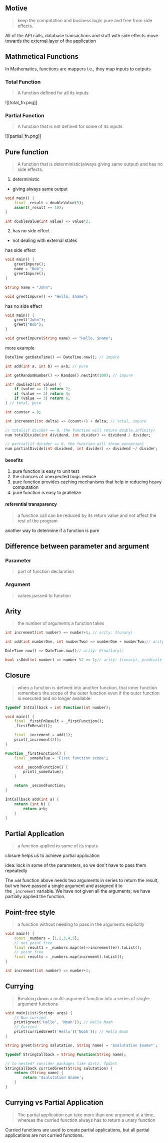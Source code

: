 ## Motive

> keep the computation and business logic pure and free from side effects.

All of the API calls, database transactions and stuff with side effects move towards the external layer of the application

## Mathmetical Functions

In Mathematics, functions are mappers i.e., they map inputs to outputs

### Total Function

> A function defined for all its inputs

![[total_fn.png]]

### Partial Function

> A function that is not defined for some of its inputs

![[partial_fn.png]]

## Pure function

> A function that is deterministic(always giving same output) and has no side effects.

1. deterministic

- giving always same output

```dart
void main() {
	final _result = doubleValue(5);
	assert(_result == 10);
}

int doubleValue(int value) => value*2;
```

2. has no side effect
- not dealing with external states

has side effect
```dart
void main() {
	greetImpure();
	name = "Bob";
	greetImpure();
}

String name = "John";

void greetImpure() => "Hello, $name";
```

has no side effect
```dart
void main() {
	greet("John");
	greet("Bob");
}

void greetImpure(String name) => "Hello, $name";
```

more example
```dart
DateTime getDateTime() => DateTime.now(); // impure

int add(int a, int b) => a+b; // pure

int getRandomNumber() => Random().nextInt(100); // impure

int? double2(int value) {
	if (value == 1) return 2;
	if (value == 2) return 4;
	if (value == 3) return 6;
} // total, pure

int counter = 0;

int increment(int delta) => (count++) + delta; // total, impure

// total(if divider == 0, the function will return double.infinity)
num totalDivide(int dividend, int divider) => dividend / divider;

// partial(if divider == 0, the function will throw exception)
num partialDivide(int dividend, int divider) => dividend ~/ divider;
```

#### benefits

1. pure function is easy to unit test
2. the chances of unexpected bugs reduce
3. pure function provides caching mechanisms that help in reducing heavy computation
4. pure function is easy to prallelize

#### referential transparency

> a function call can be reduced by its return value and not affect the rest of the program



another way to determine if a function is pure

## Difference between parameter and argument

### Parameter
> part of function declaration

### Argument
> values passed to function

## Arity
> the number of arguments a function takes

```dart
int increment(int number) => number+1; // arity: 1(unary)

int add(int numberOne, int numberTwo) => numberOne + numberTwo;// arity: 2(binary)

DateTime now() => DateTime.now()// arity: 0(nullary);

bool isOdd(int number) => number %2 == 1;// arity: 1(unary), predicate function(a function that returns a boolean value)
```

## Closure
> when a function is defined into another function, that inner function remembers the scope of the outer function even if the outer function is executed and no longer available

```dart
typedef IntCallback = int Function(int number);

void main() {
	final _firstFnResult = _firstFunction();
	_firstFnResult();

	final _increment = add(1);
	print(_increment(2));
}

Function _firstFunction() {
	final _someValue = 'First function scope';

	void _secondFunction() {
		print(_someValue);
	}

	return _secondFunction;
}

IntCallback add(int a) {
	return (int b) {
		return a+b;
	}
}
```

## Partial Application

> a function applied to some of its inputs

closure helps us to achieve partial application

idea: lock in some of the parameters, so we don't have to pass them repeatedly

The `add` function above needs two arguments in series to return the result, but we have passed a single argument and assigned it to the `_increment` variable. We have not given all the arguments; we have partially applied the function.

## Point-free style

> a function without needing to pass in the arguments explicitly

```dart
void main() {
	const _numbers = [1,2,3,4,5];
	// not point free
	final result1 = _numbers.map((e)=>increment(e)).toList();
	// point free
	final results = _numbers.map(increment).toList();
}

int increment(int number) => number+1;
```

## Currying

> Breaking down a multi-argument function into a series of single-argument functions

```dart
void main(List‹String> args) {
	// Non curried
	print(greet('Hello', 'Noah')); // Hello Noah
	// Curried
	print(curriedGreet('Hello')('Noah')); // Hello Noah
}

String greet(String salutation, String name) = '$salutation $name*';

typedef StringCallback = String Function(String name);

// to nested? consider packages like dartz, fpdart
StringCallback curriedGreet(String salutation) {
	return (String name) {
		return '$salutation $name';
	}
}
```

## Currying vs Partial Application

> The partial application can take more than one argument at a time,
> whereas the curried function always has to return a unary function

Curried functions are used to create partial applications, but all partial applications are not curried functions.

